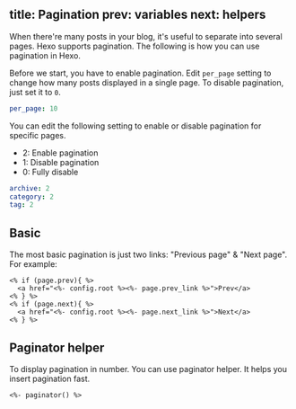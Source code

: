 title: Pagination
prev: variables
next: helpers
---
When there're many posts in your blog, it's useful to separate into several pages. Hexo supports pagination. The following is how you can use pagination in Hexo.

Before we start, you have to enable pagination. Edit `per_page` setting to change how many posts displayed in a single page. To disable pagination, just set it to `0`.

``` yaml
per_page: 10
```

You can edit the following setting to enable or disable pagination for specific pages. 

- 2: Enable pagination
- 1: Disable pagination
- 0: Fully disable

``` yaml
archive: 2
category: 2
tag: 2
```

## Basic

The most basic pagination is just two links: "Previous page" & "Next page". For example:

```
<% if (page.prev){ %>
  <a href="<%- config.root %><%- page.prev_link %>">Prev</a>
<% } %>
<% if (page.next){ %>
  <a href="<%- config.root %><%- page.next_link %>">Next</a>
<% } %>
```

## Paginator helper

To display pagination in number. You can use paginator helper. It helps you insert pagination fast.

```
<%- paginator() %>
```